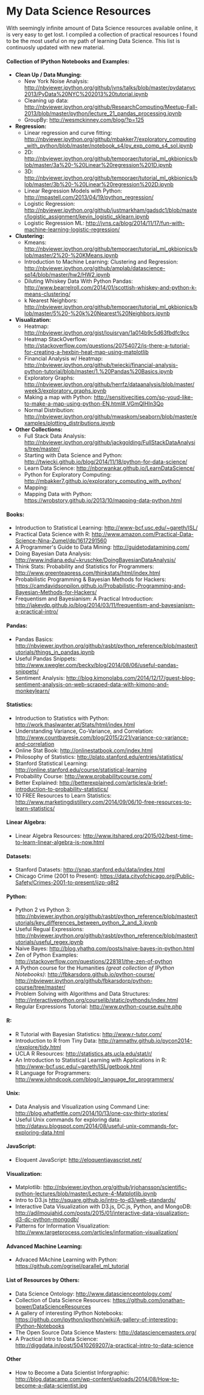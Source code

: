 My Data Science Resources
=========================

With seemingly infinite amount of Data Science resources available online, it is very easy to get lost. I compiled a collection of practical resources I found to be the most useful on my path of learning Data Science. This list is continuosly updated with new material.

#### Collection of IPython Notebooks and Examples:
- **Clean Up / Data Munging:**
  - New York Noise Analysis: http://nbviewer.ipython.org/github/jvns/talks/blob/master/pydatanyc2013/PyData%20NYC%202013%20tutorial.ipynb
  - Cleaning up data: http://nbviewer.ipython.org/github/ResearchComputing/Meetup-Fall-2013/blob/master/python/lecture_21_pandas_processing.ipynb
  - GroupBy: http://wesmckinney.com/blog/?p=125
- **Regression:**
  - Linear regression and curve fitting: http://nbviewer.ipython.org/github/mbakker7/exploratory_computing_with_python/blob/master/notebook_s4/py_exp_comp_s4_sol.ipynb
  - 2D: http://nbviewer.ipython.org/github/temporaer/tutorial_ml_gkbionics/blob/master/3a%20-%20Linear%20regression%201D.ipynb 
  - 3D: http://nbviewer.ipython.org/github/temporaer/tutorial_ml_gkbionics/blob/master/3b%20-%20Linear%20regression%202D.ipynb
  - Linear Regression Models with Python: http://mpastell.com/2013/04/19/python_regression/
  - Logistic Regression: http://nbviewer.ipython.org/github/justmarkham/gadsdc1/blob/master/logistic_assignment/kevin_logistic_sklearn.ipynb
  - Logistic Regression ML: http://jvns.ca/blog/2014/11/17/fun-with-machine-learning-logistic-regression/
- **Clustering:**
  - Kmeans: http://nbviewer.ipython.org/github/temporaer/tutorial_ml_gkbionics/blob/master/2%20-%20KMeans.ipynb 
  - Introduction to Machine Learning: Clustering and Regression: http://nbviewer.ipython.org/github/amplab/datascience-sp14/blob/master/hw2/HW2.ipynb
  - Diluting Whiskey Data With Python Pandas: http://www.bearrelroll.com/2014/01/scottish-whiskey-and-python-k-means-clustering/
  - k Nearest Neighbors: http://nbviewer.ipython.org/github/temporaer/tutorial_ml_gkbionics/blob/master/5%20-%20k%20Nearest%20Neighbors.ipynb
- **Visualization:**
  - Heatmap: http://nbviewer.ipython.org/gist/louisryan/1a014b9c5d63fbdfc9cc
  - Heatmap StackOverflow: http://stackoverflow.com/questions/20754072/is-there-a-tutorial-for-creating-a-hexbin-heat-map-using-matplotlib
  - Financial Analysis w/ Heatmap: http://nbviewer.ipython.org/github/twiecki/financial-analysis-python-tutorial/blob/master/1.%20Pandas%20Basics.ipynb
  - Exploratory Graphs: http://nbviewer.ipython.org/github/herrfz/dataanalysis/blob/master/week3/exploratory_graphs.ipynb
  - Making a map with Python: http://sensitivecities.com/so-youd-like-to-make-a-map-using-python-EN.html#.VGmQIHIn3Qo
  - Normal Distribution: http://nbviewer.ipython.org/github/mwaskom/seaborn/blob/master/examples/plotting_distributions.ipynb
- **Other Collections:**
  - Full Stack Data Analysis: http://nbviewer.ipython.org/github/jackgolding/FullStackDataAnalysis/tree/master/
  - Starting with Data Science and Python: http://twiecki.github.io/blog/2014/11/18/python-for-data-science/
  - Learn Data Science: http://nborwankar.github.io/LearnDataScience/
  - Python for Exploratory Computing: http://mbakker7.github.io/exploratory_computing_with_python/
  - Mapping:
  - Mapping Data with Python: https://wrobstory.github.io/2013/10/mapping-data-python.html

#### Books:
- Introduction to Statistical Learning: http://www-bcf.usc.edu/~gareth/ISL/
- Practical Data Science with R: http://www.amazon.com/Practical-Data-Science-Nina-Zumel/dp/1617291560
- A Programmer's Guide to Data Mining: http://guidetodatamining.com/
- Doing Bayesian Data Analysis: http://www.indiana.edu/~kruschke/DoingBayesianDataAnalysis/
- Think Stats: Probability and Statistics for Programmers: http://www.greenteapress.com/thinkstats/html/index.html
- Probabilistic Programming & Bayesian Methods for Hackers: https://camdavidsonpilon.github.io/Probabilistic-Programming-and-Bayesian-Methods-for-Hackers/
- Frequentism and Bayesianism: A Practical Introduction: http://jakevdp.github.io/blog/2014/03/11/frequentism-and-bayesianism-a-practical-intro/

#### Pandas:
- Pandas Basics: http://nbviewer.ipython.org/github/rasbt/python_reference/blob/master/tutorials/things_in_pandas.ipynb
- Useful Pandas Snippets: http://www.swegler.com/becky/blog/2014/08/06/useful-pandas-snippets/
- Sentiment Analysis: http://blog.kimonolabs.com/2014/12/17/guest-blog-sentiment-analysis-on-web-scraped-data-with-kimono-and-monkeylearn/

#### Statistics:
- Introduction to Statistics with Python: http://work.thaslwanter.at/Stats/html/index.html
- Understanding Variance, Co-Variance, and Correlation: http://www.countbayesie.com/blog/2015/2/21/variance-co-variance-and-correlation
- Online Stat Book: http://onlinestatbook.com/index.html
- Philosophy of Statistics: http://plato.stanford.edu/entries/statistics/
- Stanford Statistical Learning: http://online.stanford.edu/course/statistical-learning
- Probability Course: http://www.probabilitycourse.com/
- Better Explained: http://betterexplained.com/articles/a-brief-introduction-to-probability-statistics/
- 10 FREE Resources to Learn Statistics: http://www.marketingdistillery.com/2014/09/06/10-free-resources-to-learn-statistics/

#### Linear Algebra:
- Linear Algebra Resources: http://www.itshared.org/2015/02/best-time-to-learn-linear-algebra-is-now.html

#### Datasets:
- Stanford Datasets: http://snap.stanford.edu/data/index.html
- Chicago Crime (2001 to Present): https://data.cityofchicago.org/Public-Safety/Crimes-2001-to-present/ijzp-q8t2

#### Python:
- Python 2 vs Python 3: http://nbviewer.ipython.org/github/rasbt/python_reference/blob/master/tutorials/key_differences_between_python_2_and_3.ipynb
- Useful Regual Expressions: http://nbviewer.ipython.org/github/rasbt/python_reference/blob/master/tutorials/useful_regex.ipynb
- Naive Bayes: http://blog.yhathq.com/posts/naive-bayes-in-python.html
- Zen of Python Examples: http://stackoverflow.com/questions/228181/the-zen-of-python
- A Python course for the Humanities *(great collection of IPython Notebooks)*: http://fbkarsdorp.github.io/python-course/ http://nbviewer.ipython.org/github/fbkarsdorp/python-course/tree/master/
- Problem Solving with Algorithms and Data Structures: http://interactivepython.org/courselib/static/pythonds/index.html
- Regular Expressions Tutorial: http://www.python-course.eu/re.php

#### R:
- R Tutorial with Bayesian Statistics: http://www.r-tutor.com/
- Introduction to R from Tiny Data: http://ramnathv.github.io/pycon2014-r/explore/tidy.html
- UCLA R Resources: http://statistics.ats.ucla.edu/stat/r/
- An Introduction to Statistical Learning
with Applications in R: http://www-bcf.usc.edu/~gareth/ISL/getbook.html
- R Language for Programmers: http://www.johndcook.com/blog/r_language_for_programmers/

#### Unix:
- Data Analysis and Visualization using Command Line: http://blog.whatfettle.com/2014/10/13/one-csv-thirty-stories/
- Useful Unix commands for exploring data: http://datavu.blogspot.com/2014/08/useful-unix-commands-for-exploring-data.html

#### JavaScript:
- Eloquent JavaScript: http://eloquentjavascript.net/

#### Visualization:
- Matplotlib: http://nbviewer.ipython.org/github/jrjohansson/scientific-python-lectures/blob/master/Lecture-4-Matplotlib.ipynb
- Intro to D3.js http://square.github.io/intro-to-d3/web-standards/
- Interactive Data Visualization with D3.js, DC.js, Python, and MongoDB: http://adilmoujahid.com/posts/2015/01/interactive-data-visualization-d3-dc-python-mongodb/
- Patterns for Information Visualization: http://www.targetprocess.com/articles/information-visualization/

#### Advanced Machine Learning:
- Advaced MAchine Learning with Python: https://github.com/ogrisel/parallel_ml_tutorial

#### List of Resources by Others:
- Data Science Ontology: http://www.datascienceontology.com/
- Collection of Data Science Resources: https://github.com/jonathan-bower/DataScienceResources
- A gallery of interesting IPython Notebooks: https://github.com/ipython/ipython/wiki/A-gallery-of-interesting-IPython-Notebooks
- The Open Source Data Science Masters: http://datasciencemasters.org/
- A Practical Intro to Data Science: http://diggdata.in/post/50410269207/a-practical-intro-to-data-science

#### Other
- How to Become a Data Scientist Inforgraphic: http://blog.datacamp.com/wp-content/uploads/2014/08/How-to-become-a-data-scientist.jpg
